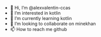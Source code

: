 - 👋 Hi, I’m @alexvalentin-ccas
- 👀 I’m interested in kotlin 
- 🌱 I’m currently learning kotlin
- 💞️ I’m looking to collaborate on minekhan
- 📫 How to reach me github

<!---
alexvalentin-ccas/alexvalentin-ccas is a ✨ special ✨ repository because its `README.md` (this file) appears on your GitHub profile.
You can click the Preview link to take a look at your changes.
--->
